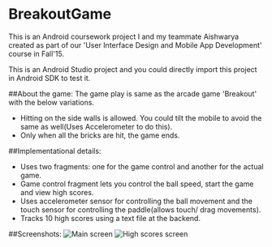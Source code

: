# BreakoutGame

This is an Android coursework project I and my teammate Aishwarya created as part of our 'User Interface Design and Mobile App Development' course in Fall'15.

This is an Android Studio project and you could directly import this project in Android SDK to test it.

##About the game:
The game play is same as the arcade game 'Breakout' with the below variations.
- Hitting on the side walls is allowed. You could tilt the mobile to avoid the same as well(Uses Accelerometer to do this).
- Only when all the bricks are hit, the game ends.

##Implementational details:
- Uses two fragments: one for the game control and another for the actual game.
- Game control fragment lets you control the ball speed, start the game and view high scores.
- Uses accelerometer sensor for controlling the ball movement and the touch sensor for controlling the paddle(allows touch/ drag movements).
- Tracks 10 high scores using a text file at the backend.

##Screenshots:
![Main screen](https://raw.github.com/username/projectname/branch/path/to/img.png)
![High scores screen](https://raw.github.com/username/projectname/branch/path/to/img.png)
